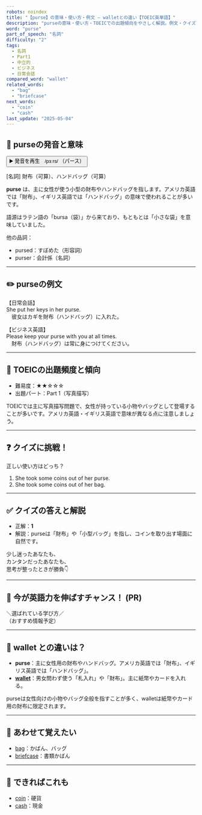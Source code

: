 ```yaml
---
robots: noindex
title: "【purse】の意味・使い方・例文 ― walletとの違い【TOEIC英単語】"
description: "purseの意味・使い方・TOEICでの出題傾向をやさしく解説。例文・クイズ付きでwalletとの違いもわかりやすく学べます。"
word: "purse"
part_of_speech: "名詞"
difficulty: "2"
tags:
  - 名詞
  - Part1
  - 中立的
  - ビジネス
  - 日常会話
compared_word: "wallet"
related_words:
  - "bag"
  - "briefcase"
next_words:
  - "coin"
  - "cash"
last_update: "2025-05-04"
---
```


## 🔰 purseの発音と意味

<button class="play-audio" onclick="playTTS('purse')">
  <span class="play-audio-main">
    ▶️ 発音を再生　/pɜːrs/
  </span>
  <span class="play-audio-sub">
    （パース）
  </span>
</button>

[名詞] 財布（可算）、ハンドバッグ（可算）

**purse** は、主に女性が使う小型の財布やハンドバッグを指します。アメリカ英語では「財布」、イギリス英語では「ハンドバッグ」の意味で使われることが多いです。

語源はラテン語の「bursa（袋）」から来ており、もともとは「小さな袋」を意味していました。

他の品詞：  
- pursed：すぼめた（形容詞）
- purser：会計係（名詞）

---

## ✏️ purseの例文

【日常会話】  
She put her keys in her purse.  
　彼女はカギを財布（ハンドバッグ）に入れた。

【ビジネス英語】  
Please keep your purse with you at all times.  
　財布（ハンドバッグ）は常に身につけてください。

---

## 🎯 TOEICの出題頻度と傾向

- 難易度：★★☆☆☆
- 出題パート：Part 1（写真描写）

TOEICでは主に写真描写問題で、女性が持っている小物やバッグとして登場することが多いです。アメリカ英語・イギリス英語で意味が異なる点に注意しましょう。

---

## ❓ クイズに挑戦！

正しい使い方はどっち？

1. She took some coins out of her purse.  
2. She took some coins out of her bag.

---

## ✅ クイズの答えと解説

- 正解：**1**
- 解説：purseは「財布」や「小型バッグ」を指し、コインを取り出す場面に自然です。

少し迷ったあなたも、  
カンタンだったあなたも、  
思考が整ったときが勝負👇️

---

## 🚀 今が英語力を伸ばすチャンス！ (PR)

<div class="info-center">
＼選ばれている学び方／<br>  
（おすすめ情報予定）
</div>

---

## 🤔  wallet との違いは？

- **purse**：主に女性用の財布やハンドバッグ。アメリカ英語では「財布」、イギリス英語では「ハンドバッグ」。
- **[wallet](/word/wallet)**：男女問わず使う「札入れ」や「財布」。主に紙幣やカードを入れる。

purseは女性向けの小物やバッグ全般を指すことが多く、walletは紙幣やカード用の財布に限定されます。

---

## 🧩 あわせて覚えたい

- [bag](/word/bag)：かばん、バッグ
- [briefcase](/word/briefcase)：書類かばん

---

## 📖 できればこれも

- [coin](/word/coin)：硬貨
- [cash](/word/cash)：現金

<!-- cvid: aid33_bid31 -->
